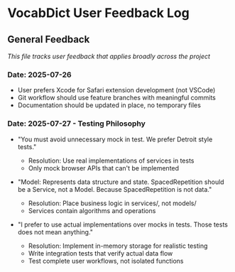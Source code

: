 # VocabDict User Feedback Log

## General Feedback
_This file tracks user feedback that applies broadly across the project_

### Date: 2025-07-26
- User prefers Xcode for Safari extension development (not VSCode)
- Git workflow should use feature branches with meaningful commits
- Documentation should be updated in place, no temporary files

### Date: 2025-07-27 - Testing Philosophy
- "You must avoid unnecessary mock in test. We prefer Detroit style tests."
  - Resolution: Use real implementations of services in tests
  - Only mock browser APIs that can't be implemented
  
- "Model: Represents data structure and state. SpacedRepetition should be a Service, not a Model. Because SpacedRepetition is not data."
  - Resolution: Place business logic in services/, not models/
  - Services contain algorithms and operations
  
- "I prefer to use actual implementations over mocks in tests. Those tests does not mean anything."
  - Resolution: Implement in-memory storage for realistic testing
  - Write integration tests that verify actual data flow
  - Test complete user workflows, not isolated functions